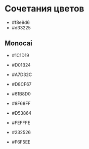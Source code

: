 # Сочетания цветов
- #f8e9d6
- #d33225

## Monocai
- #1C1D19
- #D01B24
- #A7D32C
- #D8CF67
- #61B8D0
- #8F68FF
- #D53864
- #FEFFFE

- #232526
- #F6F5EE

